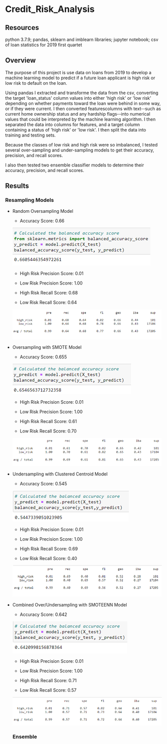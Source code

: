 # Credit_Risk_Analysis

## Resources
python 3.7.9; pandas, sklearn and imblearn libraries; jupyter notebook; csv of loan statistics for 2019 first quartet 

## Overview

The purpose of this project is use data on loans from 2019 to develop a machine learning model to predict if a future loan applicant is high risk or low risk to default on the loan.  

Using pandas I extracted and transforme the data from the csv, converting the target 'loan_status' column values into either 'high risk' or 'low risk' depending on whether payments toward the loan were behind in some way, or if they were current.  I then converted featurescolumns with text--such as current home ownership status and any hardship flags--into numerical values that could be interpreted by the machine learning algorithm.  I then separated the data into columns for features, and a target column containing a status of 'high risk' or 'low risk'.  I then split the data into training and testing sets.

Because the classes of low risk and high risk were so imbalanced, I tested several over-sampling and under-sampling models to get their accuracy, precision, and recall scores.

I also then tested two ensemble classifier models to determine their accuracy, precision, and recall scores.

## Results

### Resampling Models

- Random Oversampling Model

    - Accuracy Score: 0.66
    
    ![ros accuracy](Resources/1_ros_accuracy.png)

    - High Risk Precision Score: 0.01

    - Low Risk Precision Score: 1.00

    - High Risk Recall Score: 0.68

    - Low Risk Recall Score: 0.64

    ![ros_report](Resources/1_ros_report.png)

- Oversampling with SMOTE Model

    - Accuracy Score: 0.655
    
    ![smote accuracy](Resources/2_smote_accuracy.png)

    - High Risk Precision Score: 0.01

    - Low Risk Precision Score: 1.00

    - High Risk Recall Score: 0.61

    - Low Risk Recall Score: 0.70

    ![smote_report](Resources/2_smote_report.png)

- Undersampling with Clustered Centroid Model

    - Accuracy Score: 0.545
    
    ![cc accuracy](Resources/3_cc_accuracy.png)

    - High Risk Precision Score: 0.01

    - Low Risk Precision Score: 1.00

    - High Risk Recall Score: 0.69

    - Low Risk Recall Score: 0.40

    ![cc_report](Resources/3_cc_report.png)

- Combined Over/Undersampling with SMOTEENN Model

    - Accuracy Score: 0.642
    
    ![smoteen accuracy](Resources/4_smoteen_accuracy.png)

    - High Risk Precision Score: 0.01

    - Low Risk Precision Score: 1.00

    - High Risk Recall Score: 0.71

    - Low Risk Recall Score: 0.57

    ![smoteenn_report](Resources/4_smoteen_report.png)

    ### Ensemble